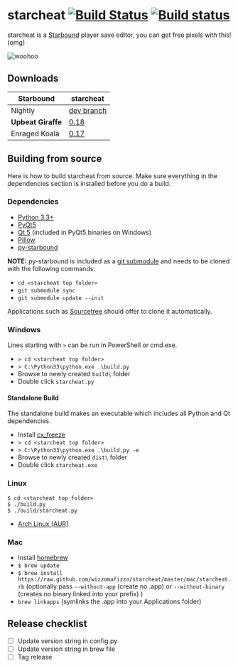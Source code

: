 # starcheat [![Build Status](https://travis-ci.org/wizzomafizzo/starcheat.svg)](https://travis-ci.org/wizzomafizzo/starcheat) [![Build status](https://ci.appveyor.com/api/projects/status/j2rbv526aq4r64jl?svg=true)](https://ci.appveyor.com/project/chrmoritz/starcheat-354)

starcheat is a [Starbound](http://playstarbound.com/) player save editor, you can get free pixels with this! (omg)

![woohoo](https://raw.github.com/wizzomafizzo/starcheat/master/starcheat/images/screenshot.png)

## Downloads

Starbound          | starcheat
------------------ | ---------
Nightly            | [dev branch](#building-from-source)
**Upbeat Giraffe** | [0.18](https://github.com/wizzomafizzo/starcheat/releases/tag/0.18)
Enraged Koala      | [0.17](https://github.com/wizzomafizzo/starcheat/releases/tag/0.17)

## Building from source
Here is how to build starcheat from source. Make sure everything in the dependencies section is installed before you do a build.

### Dependencies
- [Python 3.3+](http://www.python.org/getit/)
- [PyQt5](http://www.riverbankcomputing.com/software/pyqt/download5)
- [Qt 5](http://qt-project.org/downloads) (included in PyQt5 binaries on Windows)
- [Pillow](https://pypi.python.org/pypi/Pillow/)
- [py-starbound](https://github.com/blixt/py-starbound)

**NOTE:** py-starbound is included as a [git submodule](http://git-scm.com/docs/git-submodule) and needs to be cloned with the following commands:

- ```cd <starcheat top folder>```
- ```git submodule sync```
- ```git submodule update --init```

Applications such as [Sourcetree](http://www.sourcetreeapp.com/) should offer to clone it automatically.

### Windows
Lines starting with ```>``` can be run in PowerShell or cmd.exe.

- ```> cd <starcheat top folder>```
- ```> C:\Python33\python.exe .\build.py```
- Browse to newly created ```build\``` folder
- Double click ```starcheat.py```

#### Standalone Build
The standalone build makes an executable which includes all Python and Qt dependencies.

- Install [cx_freeze](http://cx-freeze.sourceforge.net/)
- ```> cd <starcheat top folder>```
- ```> C:\Python33\python.exe .\build.py -e```
- Browse to newly created ```dist\``` folder
- Double click ```starcheat.exe```

### Linux
```
$ cd <starcheat top folder>
$ ./build.py
$ ./build/starcheat.py
```

- [Arch Linux (AUR)](https://aur.archlinux.org/packages/starcheat/)

### Mac
- Install [homebrew](http://brew.sh/)
- ```$ brew update```
- ```$ brew install https://raw.github.com/wizzomafizzo/starcheat/master/mac/starcheat.rb``` (optionally pass ```--without-app``` (create no .app) or ```--without-binary``` (creates no binary linked into your prefix) )
- ```brew linkapps``` (symlinks the .app into your Applications folder)

## Release checklist
- [ ] Update version string in config.py
- [ ] Update version string in brew file
- [ ] Tag release
